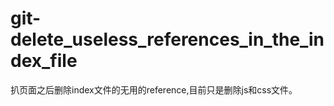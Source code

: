 git-delete_useless_references_in_the_index_file
===============================================

扒页面之后删除index文件的无用的reference,目前只是删除js和css文件。
